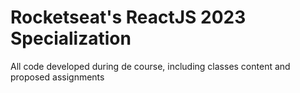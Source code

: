 # Rocketseat's ReactJS 2023 Specialization
All code developed during de course, including classes content and proposed assignments
